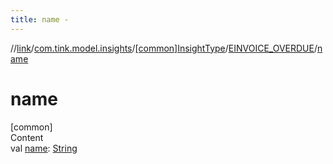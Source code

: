 ```yaml
---
title: name -
---
```

//[link](../../../index.md)/[com.tink.model.insights](../../index.md)/[[common]InsightType](../index.md)/[EINVOICE_OVERDUE](index.md)/[name](name.md)



# name  
[common]  
Content  
val [name](name.md): [String](https://kotlinlang.org/api/latest/jvm/stdlib/kotlin/-string/index.html)  



